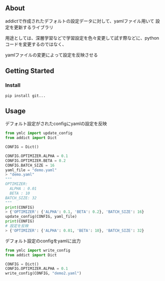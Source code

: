 ## About

addictで作成されたデフォルトの設定データに対して、yamlファイル用いて 設定を更新するライブラリ

用途としては、深層学習などで学習設定を色々変更して試す際などに、pythonコードを変更するのではなく、

yamlファイルの変更によって設定を反映させる

## Getting Started

### Install

`pip install git...`

## Usage

デフォルト設定がされたconfigにyamlの設定を反映

```python
from ymlc import update_config
from addict import Dict

CONFIG = Dict()

CONFIG.OPTIMIZER.ALPHA = 0.1
CONFIG.OPTIMIZER.BETA = 0.2
CONFIG.BATCH_SIZE = 16
yaml_file = "demo.yaml"
> "demo.yaml"
"""
OPTIMIZER:
  ALPHA : 0.01
  BETA : 10
BATCH_SIZE: 32
"""
print(CONFIG)
> {'OPTIMIZER': {'ALPHA': 0.1, 'BETA': 0.2}, 'BATCH_SIZE': 16}
update_config(CONFIG, yaml_file)
print(CONFIG)
# 設定を反映
> {'OPTIMIZER': {'ALPHA': 0.01, 'BETA': 10}, 'BATCH_SIZE': 32}

```

デフォルト設定のconfigをyamlに出力

```python
from ymlc import write_config
from addict import Dict

CONFIG = Dict()
CONFIG.OPTIMIZER.ALPHA = 0.1
write_config(CONFIG, "demo2.yaml")

```
